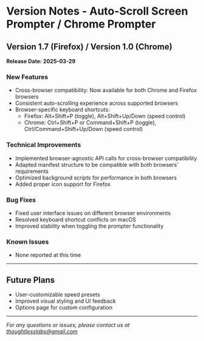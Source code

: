 # Version Notes - Auto-Scroll Screen Prompter / Chrome Prompter

## Version 1.7 (Firefox) / Version 1.0 (Chrome)

**Release Date: 2025-03-29**

### New Features

- Cross-browser compatibility: Now available for both Chrome and Firefox browsers
- Consistent auto-scrolling experience across supported browsers
- Browser-specific keyboard shortcuts:
  - Firefox: Alt+Shift+P (toggle), Alt+Shift+Up/Down (speed control)
  - Chrome: Ctrl+Shift+P or Command+Shift+P (toggle), Ctrl/Command+Shift+Up/Down (speed control)

### Technical Improvements

- Implemented browser-agnostic API calls for cross-browser compatibility
- Adapted manifest structure to be compatible with both browsers' requirements
- Optimized background scripts for performance in both browsers
- Added proper icon support for Firefox

### Bug Fixes

- Fixed user interface issues on different browser environments
- Resolved keyboard shortcut conflicts on macOS
- Improved stability when toggling the prompter functionality

### Known Issues

- None reported at this time

---

## Future Plans

- User-customizable speed presets
- Improved visual styling and UI feedback
- Options page for custom configuration

---

*For any questions or issues, please contact us at <thoughtlesslabs@gmail.com>*
